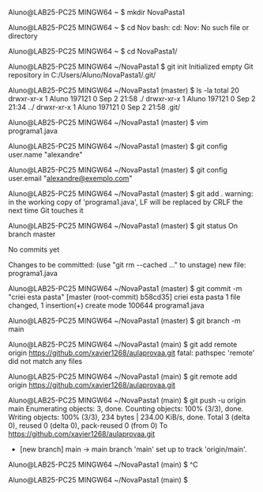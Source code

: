 
Aluno@LAB25-PC25 MINGW64 ~
$ mkdir NovaPasta1

Aluno@LAB25-PC25 MINGW64 ~
$ cd Nov
bash: cd: Nov: No such file or directory

Aluno@LAB25-PC25 MINGW64 ~
$ cd NovaPasta1/

Aluno@LAB25-PC25 MINGW64 ~/NovaPasta1
$ git init
Initialized empty Git repository in C:/Users/Aluno/NovaPasta1/.git/

Aluno@LAB25-PC25 MINGW64 ~/NovaPasta1 (master)
$ ls -la
total 20
drwxr-xr-x 1 Aluno 197121 0 Sep  2 21:58 ./
drwxr-xr-x 1 Aluno 197121 0 Sep  2 21:34 ../
drwxr-xr-x 1 Aluno 197121 0 Sep  2 21:58 .git/

Aluno@LAB25-PC25 MINGW64 ~/NovaPasta1 (master)
$ vim programa1.java

Aluno@LAB25-PC25 MINGW64 ~/NovaPasta1 (master)
$ git config user.name "alexandre"

Aluno@LAB25-PC25 MINGW64 ~/NovaPasta1 (master)
$ git config user.email "alexandre@exemplo.com"

Aluno@LAB25-PC25 MINGW64 ~/NovaPasta1 (master)
$ git add .
warning: in the working copy of 'programa1.java', LF will be replaced by CRLF the next time Git touches it

Aluno@LAB25-PC25 MINGW64 ~/NovaPasta1 (master)
$ git status
On branch master

No commits yet

Changes to be committed:
  (use "git rm --cached <file>..." to unstage)
        new file:   programa1.java


Aluno@LAB25-PC25 MINGW64 ~/NovaPasta1 (master)
$ git commit -m "criei esta pasta"
[master (root-commit) b58cd35] criei esta pasta
 1 file changed, 1 insertion(+)
 create mode 100644 programa1.java

Aluno@LAB25-PC25 MINGW64 ~/NovaPasta1 (master)
$ git branch -m main

Aluno@LAB25-PC25 MINGW64 ~/NovaPasta1 (main)
$ git add remote origin https://github.com/xavier1268/aulaprovaa.git
fatal: pathspec 'remote' did not match any files

Aluno@LAB25-PC25 MINGW64 ~/NovaPasta1 (main)
$ git remote add origin https://github.com/xavier1268/aulaprovaa.git

Aluno@LAB25-PC25 MINGW64 ~/NovaPasta1 (main)
$ git push -u origin main
Enumerating objects: 3, done.
Counting objects: 100% (3/3), done.
Writing objects: 100% (3/3), 234 bytes | 234.00 KiB/s, done.
Total 3 (delta 0), reused 0 (delta 0), pack-reused 0 (from 0)
To https://github.com/xavier1268/aulaprovaa.git
 * [new branch]      main -> main
branch 'main' set up to track 'origin/main'.

Aluno@LAB25-PC25 MINGW64 ~/NovaPasta1 (main)
$ ^C

Aluno@LAB25-PC25 MINGW64 ~/NovaPasta1 (main)
$
